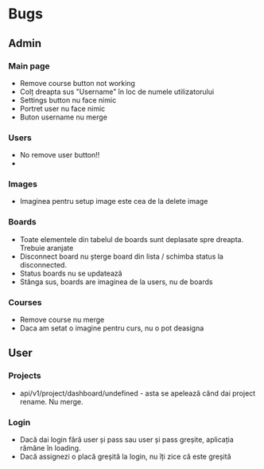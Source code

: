 # Bugs 

## Admin

### Main page
* Remove course button not working
* Colț dreapta sus "Username" în loc de numele utilizatorului 
* Settings button nu face nimic
* Portret user nu face nimic
* Buton username nu merge

### Users
* No remove user button!!
* 

### Images
* Imaginea pentru setup image este cea de la delete image

### Boards
* Toate elementele din tabelul de boards sunt deplasate spre dreapta. Trebuie aranjate
* Disconnect board nu șterge board din lista / schimba status la disconnected. 
* Status boards nu se updatează
* Stânga sus, boards are imaginea de la users, nu de boards

### Courses
* Remove course nu merge
* Daca am setat o imagine pentru curs, nu o pot deasigna




## User 

### Projects
* api/v1/project/dashboard/undefined - asta se apelează când dai project rename. Nu merge.

### Login
* Dacă dai login fără user și pass sau user și pass greșite, aplicația rămâne în loading.
* Dacă assignezi o placă greșită la login, nu îți zice că este greșită
	

